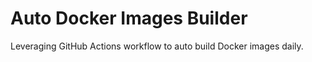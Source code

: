 # Auto Docker Images Builder 

Leveraging GitHub Actions workflow to auto build Docker images daily. 
